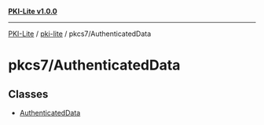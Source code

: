 [**PKI-Lite v1.0.0**](../../../README.md)

---

[PKI-Lite](../../../README.md) / [pki-lite](../../README.md) / pkcs7/AuthenticatedData

# pkcs7/AuthenticatedData

## Classes

- [AuthenticatedData](classes/AuthenticatedData.md)
